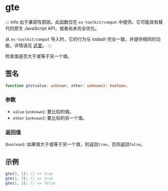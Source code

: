 # gte

::: info
出于兼容性原因，此函数仅在 `es-toolkit/compat` 中提供。它可能具有替代的原生 JavaScript API，或者尚未完全优化。

从 `es-toolkit/compat` 导入时，它的行为与 lodash 完全一致，并提供相同的功能，详情请见 [这里](../../../compatibility.md)。
:::

检查值是否大于或等于另一个值。

## 签名

```typescript
function gte(value: unknown, other: unknown): boolean;
```

### 参数

- `value` (`unknown`): 要比较的值。
- `other` (`unknown`): 要比较的另一个值。

### 返回值

(`boolean`): 如果值大于或等于另一个值，则返回`true`，否则返回`false`。

## 示例

```typescript
gte(3, 1); // => true
gte(3, 3); // => true
gte(1, 3); // => false
```